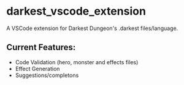 # darkest_vscode_extension

A VSCode extension for Darkest Dungeon's .darkest files/language.

## Current Features:

- Code Validation (hero, monster and effects files)
- Effect Generation
- Suggestions/completons

